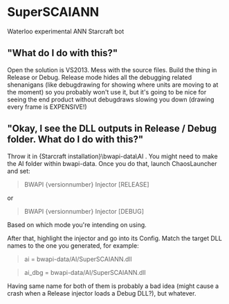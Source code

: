 # SuperSCAIANN
Waterloo experimental ANN Starcraft bot

## "What do I do with this?"
Open the solution is VS2013. Mess with the source files. Build the thing in Release or Debug. Release mode hides all the debugging related shenanigans (like debugdrawing for showing where units are moving to at the moment) so you probably won't use it, but it's going to be nice for seeing the end product without debugdraws slowing you down (drawing every frame is EXPENSIVE!)

## "Okay, I see the DLL outputs in Release / Debug folder. What do I do with this?"
Throw it in \{Starcraft installation}\bwapi-data\AI . You might need to make the AI folder within bwapi-data. Once you do that, launch ChaosLauncher and set:
>BWAPI {versionnumber} Injector [RELEASE]

or

>BWAPI {versionnumber} Injector [DEBUG]

Based on which mode you're intending on using.

After that, highlight the injector and go into its Config. Match the target DLL names to the one you generated, for example:

>ai     = bwapi-data/AI/SuperSCAIANN.dll

>ai_dbg = bwapi-data/AI/SuperSCAIANN.dll

Having same name for both of them is probably a bad idea (might cause a crash when a Release injector loads a Debug DLL?), but whatever.

